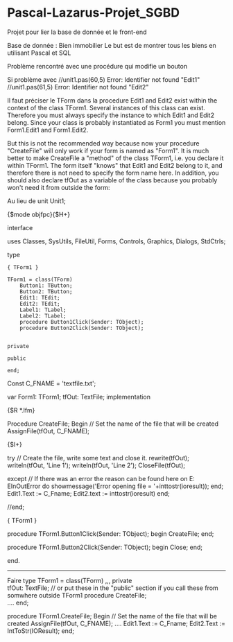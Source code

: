 # Pascal-Lazarus-Projet_SGBD

Projet pour lier la base de donnée et le front-end

Base de donnée : Bien immobilier
Le but est de montrer tous les biens en utilisant Pascal et SQL


Problème rencontré  avec une procédure qui modifie un bouton

Si problème avec 
//unit1.pas(60,5) Error: Identifier not found "Edit1"
//unit1.pas(61,5) Error: Identifier not found "Edit2"

Il faut préciser le TForm dans la procedure
Edit1 and Edit2 exist within the context of the class TForm1. Several instances of this class can exist. Therefore you must always specify the instance to which Edit1 and Edit2 belong. Since your class is probably instantiated as Form1 you must mention Form1.Edit1 and Form1.Edit2.

But this is not the recommended way because now your procedure "CreateFile" will only work if your form is named as "Form1". It is much better to make CreateFile a "method" of the class TForm1, i.e. you declare it within TForm1. The form itself "knows" that Edit1 and Edit2 belong to it, and therefore there is not need to specify the form name here. In addition, you should also declare tfOut as a variable of the class because you probably won't need it from outside the form:

Au lieu de 
unit Unit1;
 
{$mode objfpc}{$H+}
 
interface
 
uses
    Classes, SysUtils, FileUtil, Forms, Controls, Graphics, Dialogs, StdCtrls;
 
type
 
    { TForm1 }
 
    TForm1 = class(TForm)
        Button1: TButton;
        Button2: TButton;
        Edit1: TEdit;
        Edit2: TEdit;
        Label1: TLabel;
        Label2: TLabel;
        procedure Button1Click(Sender: TObject);
        procedure Button2Click(Sender: TObject);
 
 
    private
 
    public
 
    end;
 Const
     C_FNAME = 'textfile.txt';
 
var
    Form1: TForm1;
    tfOut: TextFile;
implementation
 
{$R *.lfm}
 
Procedure CreateFile;
Begin
  // Set the name of the file that will be created
  AssignFile(tfOut, C_FNAME);
 
  {$I+}
 
 
 try
    // Create the file, write some text and close it.
    rewrite(tfOut);
    writeln(tfOut, 'Line 1');
    writeln(tfOut, 'Line 2');
    CloseFile(tfOut);
 
  except
    // If there was an error the reason can be found here
    on E: EInOutError do
         showmessage('Error opening file = '+inttostr(ioresult));
    end;
    Edit1.Text := C_Fname;
    Edit2.text :=  inttostr(ioresult)
   end;
 
 
 
//end;
 
{ TForm1 }
 
 
procedure TForm1.Button1Click(Sender: TObject);
begin
      CreateFile;
end;
 
procedure TForm1.Button2Click(Sender: TObject);
begin
    Close;
end;
 
end.

-----
Faire
type
  TForm1 = class(TForm)
  ,,,
  private  
    tfOut: TextFile;  // or put these in the "public" section if you call these from somwhere outside TForm1
    procedure CreateFile;  
   ....
  end;
 
procedure TForm1.CreateFile;
Begin
  // Set the name of the file that will be created
  AssignFile(tfOut, C_FNAME);
  ....
  Edit1.Text := C_Fname;
  Edit2.Text := IntToStr(IOResult);
end;
